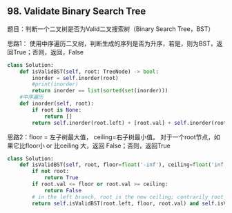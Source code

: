 ## 98. Validate Binary Search Tree

题目：判断一个二叉树是否为Valid二叉搜索树（Binary Search Tree，BST）

思路1： 使用中序遍历二叉树，判断生成的序列是否为升序，若是，则为BST，返回True；否则，返回，False
```python
class Solution:
    def isValidBST(self, root: TreeNode) -> bool:
        inorder = self.inorder(root)
        #print(inorder)
        return inorder == list(sorted(set(inorder)))     
    #中序遍历
    def inorder(self, root):
        if root is None:
            return []
        return self.inorder(root.left) + [root.val] + self.inorder(root.right)
```


思路2：floor = 左子树最大值， ceiling=右子树最小值。 对于一个root节点，如果它比floor小 or 比ceiling 大，返回 False；否则，返回True

```python
class Solution:
    def isValidBST(self, root, floor=float('-inf'), ceiling=float('inf')):
        if not root: 
            return True
        if root.val <= floor or root.val >= ceiling:
            return False
        # in the left branch, root is the new ceiling; contrarily root is the new floor in right branch
        return self.isValidBST(root.left, floor, root.val) and self.isValidBST(root.right, root.val, ceiling)
```
